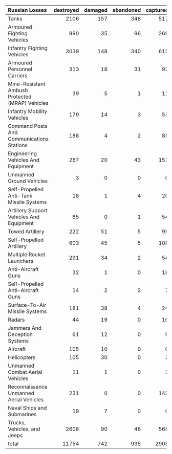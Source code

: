 | Russian Losses                                   |   destroyed |   damaged |   abandoned |   captured |   total |
|:-------------------------------------------------|------------:|----------:|------------:|-----------:|--------:|
| Tanks                                            |        2106 |       157 |         348 |        517 |    3128 |
| Armoured Fighting Vehicles                       |         990 |        35 |          96 |        269 |    1390 |
| Infantry Fighting Vehicles                       |        3039 |       148 |         340 |        615 |    4142 |
| Armoured Personnel Carriers                      |         313 |        18 |          31 |         92 |     454 |
| Mine-Resistant Ambush Protected  (MRAP) Vehicles |          39 |         5 |           1 |         11 |      56 |
| Infantry Mobility Vehicles                       |         179 |        14 |           3 |         53 |     249 |
| Command Posts And Communications Stations        |         188 |         4 |           2 |         85 |     279 |
| Engineering Vehicles And Equipment               |         287 |        20 |          43 |        151 |     501 |
| Unmanned Ground Vehicles                         |           3 |         0 |           0 |          0 |       3 |
| Self-Propelled Anti-Tank Missile Systems         |          18 |         1 |           4 |         20 |      43 |
| Artillery Support Vehicles And Equipment         |          65 |         0 |           1 |         54 |     120 |
| Towed Artillery                                  |         222 |        51 |           5 |         95 |     373 |
| Self-Propelled Artillery                         |         603 |        45 |           5 |        108 |     761 |
| Multiple Rocket Launchers                        |         291 |        34 |           2 |         54 |     381 |
| Anti-Aircraft Guns                               |          32 |         1 |           0 |         18 |      51 |
| Self-Propelled Anti-Aircraft Guns                |          14 |         2 |           2 |          7 |      25 |
| Surface-To-Air Missile Systems                   |         181 |        38 |           4 |         24 |     247 |
| Radars                                           |          44 |        19 |           0 |         10 |      73 |
| Jammers And Deception Systems                    |          61 |        12 |           0 |          9 |      82 |
| Aircraft                                         |         105 |        10 |           0 |          0 |     115 |
| Helicopters                                      |         105 |        30 |           0 |          2 |     137 |
| Unmanned Combat Aerial Vehicles                  |          11 |         1 |           0 |          3 |      15 |
| Reconnaissance Unmanned Aerial Vehicles          |         231 |         0 |           0 |        143 |     374 |
| Naval Ships and Submarines                       |          19 |         7 |           0 |          0 |      26 |
| Trucks, Vehicles, and Jeeps                      |        2608 |        90 |          48 |        568 |    3314 |
| total                                            |       11754 |       742 |         935 |       2908 |   16339 |